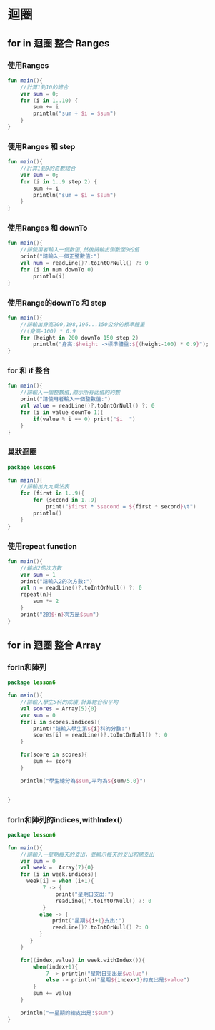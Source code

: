 # 迴圈
## for in 迴圈 整合 Ranges
### 使用Ranges

```kotlin
fun main(){
    //計算1到10的總合
    var sum = 0;
    for (i in 1..10) {
        sum += i
        println("sum + $i = $sum")
    }
}
```

### 使用Ranges 和 step

```kotlin
fun main(){
    //計算1到9的奇數總合
    var sum = 0;
    for (i in 1..9 step 2) {
        sum += i
        println("sum + $i = $sum")
    }
}
```

### 使用Ranges 和 downTo

```kotlin
fun main(){
    //請使用者輸入一個數值,然後請輸出倒數至0的值
    print("請輸入一個正整數值:")
    val num = readLine()?.toIntOrNull() ?: 0
    for (i in num downTo 0)
        println(i)
}
```

### 使用Range的downTo 和 step

```kotlin
fun main(){
    //請輸出身高200,198,196...150公分的標準體重
    //(身高-100) * 0.9
    for (height in 200 downTo 150 step 2)
        println("身高:$height ->標準體重:${(height-100) * 0.9}");
}
```


### for 和 if 整合  

```kotlin
fun main(){
    //請輸入一個整數值,顯示所有此值的約數
    print("請使用者輸入一個整數值:")
    val value = readLine()?.toIntOrNull() ?: 0
    for (i in value downTo 1){
        if(value % i == 0) print("$i  ")
    }
}
```

### 巢狀迴圈

```kotlin
package lesson6

fun main(){
    //請輸出九九乘法表
    for (first in 1..9){
        for (second in 1..9)
            print("$first * $second = ${first * second}\t")
        println()
    }
}
```

### 使用repeat function

```kotlin
fun main(){
    //輸出2的次方數
    var sum = 1
    print("請輸入2的次方數:")
    val n = readLine()?.toIntOrNull() ?: 0
    repeat(n){
        sum *= 2
    }
    print("2的${n}次方是$sum")
}
```


## for in 迴圈 整合 Array
### forIn和陣列
```kotlin
package lesson6

fun main(){
    //請輸入學生5科的成績,計算總合和平均
    val scores = Array(5){0}
    var sum = 0
    for(i in scores.indices){
        print("請輸入學生第${i}科的分數:")
        scores[i] = readLine()?.toIntOrNull() ?: 0
    }

    for(score in scores){
        sum += score
    }

    println("學生總分為$sum,平均為${sum/5.0}")


}

```
### forIn和陣列的indices,withIndex()

```kotlin
package lesson6

fun main(){
    //請輸入一星期每天的支出，並顯示每天的支出和總支出
    var sum = 0
    val week =  Array(7){0}
    for (i in week.indices){
      week[i] = when (i+1){
           7 -> {
               print("星期日支出:")
               readLine()?.toIntOrNull() ?: 0
           }
          else -> {
              print("星期${i+1}支出:")
              readLine()?.toIntOrNull() ?: 0
          }
       }
    }

    for((index,value) in week.withIndex()){
        when(index+1){
            7 -> println("星期日支出是$value")
            else -> println("星期${index+1}的支出是$value")
        }
        sum += value
    }

    println("一星期的總支出是:$sum")
}
```

